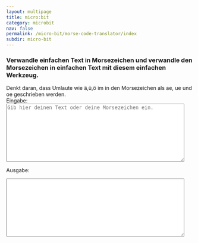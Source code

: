 ```yaml
---
layout: multipage
title: micro:bit
category: microbit
nav: false
permalink: /micro-bit/morse-code-translator/index
subdir: micro-bit
---
```


### Verwandle einfachen Text in Morsezeichen und verwandle den Morsezeichen in einfachen Text mit diesem einfachen Werkzeug.

<div class="alert alert-info" role="alert">
Denkt daran, dass Umlaute wie ä,ü,ö im in den Morsezeichen als ae, ue und oe geschrieben werden.
</div>

<html>
<label>Eingabe:</label>
<textarea rows="10" cols="50" id="msgInput" oninput="MorseTranslator()" placeholder="Gib hier deinen Text oder deine Morsezeichen ein." class="materialize-textarea" style="width:95%"></textarea>

<label>Ausgabe:</label>
<textarea rows="10" cols="50" id="msgOutput" class="materialize-textarea" style="width:95%">
</textarea>


<script type="text/javascript" src="script.js "></script>
<script type="text/javascript" src="morse.js"></script>

</html>
